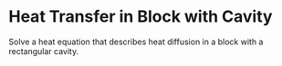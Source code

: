 # **Heat Transfer in Block with Cavity**

Solve a heat equation that describes heat diffusion in a block with a rectangular cavity.

